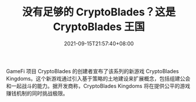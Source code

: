 ﻿---
title: "没有足够的 CryptoBlades？这是 CryptoBlades 王国"
date: 2021-09-15T21:57:40+08:00
lastmod: 2021-09-15T16:45:40+08:00
draft: false
authors: ["Linda"]
description: "GameFi 项目 CryptoBlades 的创建者宣布了该系列的新游戏 CryptoBlades Kingdoms。这个新游戏通过引入基于策略的土地建设来扩展概念，包括组建公会和一起战斗的能力。据开发商称，CryptoBlades Kingdoms 将在提供公平的游戏赚钱机制的同时挑战极限。"
featuredImage: "not-enough-of-cryptoblades-heres-cryptoblades-kingdom.png"
tags: ["Virtual World","虚拟世界","Play to Earn"]
categories: ["news"]
news: ["虚拟世界"]
weight: 
lightgallery: true
pinned: false
recommend: false
recommend1: false
---

GameFi 项目 CryptoBlades 的创建者宣布了该系列的新游戏 CryptoBlades Kingdoms。这个新游戏通过引入基于策略的土地建设来扩展概念，包括组建公会和一起战斗的能力。据开发商称，CryptoBlades Kingdoms 将在提供公平的游戏赚钱机制的同时挑战极限。

<!--more-->

